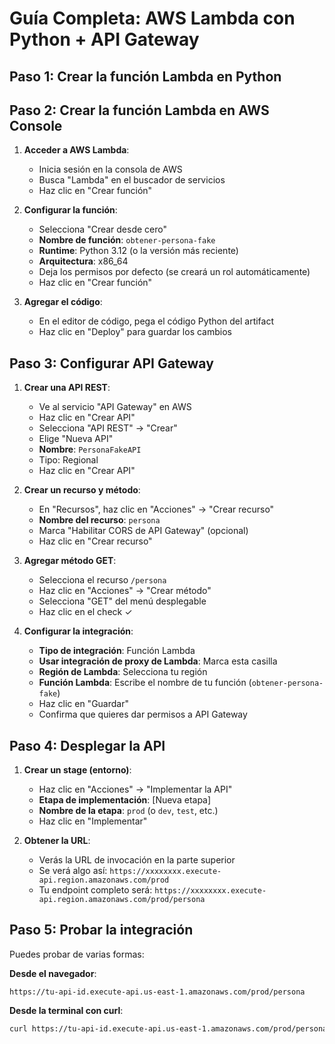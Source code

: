 # Guía Completa: AWS Lambda con Python + API Gateway

## Paso 1: Crear la función Lambda en Python

## Paso 2: Crear la función Lambda en AWS Console

1. **Acceder a AWS Lambda**:
   - Inicia sesión en la consola de AWS
   - Busca "Lambda" en el buscador de servicios
   - Haz clic en "Crear función"

2. **Configurar la función**:
   - Selecciona "Crear desde cero"
   - **Nombre de función**: `obtener-persona-fake`
   - **Runtime**: Python 3.12 (o la versión más reciente)
   - **Arquitectura**: x86_64
   - Deja los permisos por defecto (se creará un rol automáticamente)
   - Haz clic en "Crear función"

3. **Agregar el código**:
   - En el editor de código, pega el código Python del artifact
   - Haz clic en "Deploy" para guardar los cambios

## Paso 3: Configurar API Gateway

1. **Crear una API REST**:
   - Ve al servicio "API Gateway" en AWS
   - Haz clic en "Crear API"
   - Selecciona "API REST" → "Crear"
   - Elige "Nueva API"
   - **Nombre**: `PersonaFakeAPI`
   - Tipo: Regional
   - Haz clic en "Crear API"

2. **Crear un recurso y método**:
   - En "Recursos", haz clic en "Acciones" → "Crear recurso"
   - **Nombre del recurso**: `persona`
   - Marca "Habilitar CORS de API Gateway" (opcional)
   - Haz clic en "Crear recurso"

3. **Agregar método GET**:
   - Selecciona el recurso `/persona`
   - Haz clic en "Acciones" → "Crear método"
   - Selecciona "GET" del menú desplegable
   - Haz clic en el check ✓

4. **Configurar la integración**:
   - **Tipo de integración**: Función Lambda
   - **Usar integración de proxy de Lambda**: Marca esta casilla
   - **Región de Lambda**: Selecciona tu región
   - **Función Lambda**: Escribe el nombre de tu función (`obtener-persona-fake`)
   - Haz clic en "Guardar"
   - Confirma que quieres dar permisos a API Gateway

## Paso 4: Desplegar la API

1. **Crear un stage (entorno)**:
   - Haz clic en "Acciones" → "Implementar la API"
   - **Etapa de implementación**: [Nueva etapa]
   - **Nombre de la etapa**: `prod` (o `dev`, `test`, etc.)
   - Haz clic en "Implementar"

2. **Obtener la URL**:
   - Verás la URL de invocación en la parte superior
   - Se verá algo así: `https://xxxxxxxx.execute-api.region.amazonaws.com/prod`
   - Tu endpoint completo será: `https://xxxxxxxx.execute-api.region.amazonaws.com/prod/persona`

## Paso 5: Probar la integración

Puedes probar de varias formas:

**Desde el navegador**:
```
https://tu-api-id.execute-api.us-east-1.amazonaws.com/prod/persona
```

**Desde la terminal con curl**:
```bash
curl https://tu-api-id.execute-api.us-east-1.amazonaws.com/prod/persona
```
